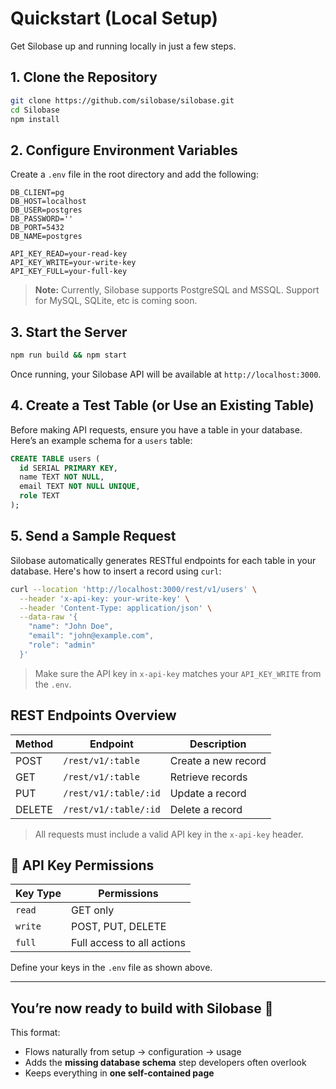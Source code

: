 # Quickstart (Local Setup)

Get Silobase up and running locally in just a few steps.

## 1. Clone the Repository

```bash
git clone https://github.com/silobase/silobase.git
cd Silobase
npm install
````

## 2. Configure Environment Variables

Create a `.env` file in the root directory and add the following:

```env
DB_CLIENT=pg
DB_HOST=localhost
DB_USER=postgres
DB_PASSWORD=''
DB_PORT=5432
DB_NAME=postgres

API_KEY_READ=your-read-key
API_KEY_WRITE=your-write-key
API_KEY_FULL=your-full-key
```
> **Note:** Currently, Silobase supports PostgreSQL and MSSQL. Support for MySQL, SQLite, etc is coming soon.


## 3. Start the Server

```bash
npm run build && npm start
```

Once running, your Silobase API will be available at `http://localhost:3000`.

## 4. Create a Test Table (or Use an Existing Table)

Before making API requests, ensure you have a table in your database. Here’s an example schema for a `users` table:

```sql
CREATE TABLE users (
  id SERIAL PRIMARY KEY,
  name TEXT NOT NULL,
  email TEXT NOT NULL UNIQUE,
  role TEXT
);
```

## 5. Send a Sample Request

Silobase automatically generates RESTful endpoints for each table in your database. Here's how to insert a record using `curl`:

```bash
curl --location 'http://localhost:3000/rest/v1/users' \
  --header 'x-api-key: your-write-key' \
  --header 'Content-Type: application/json' \
  --data-raw '{
    "name": "John Doe",
    "email": "john@example.com",
    "role": "admin"
  }'
```

> Make sure the API key in `x-api-key` matches your `API_KEY_WRITE` from the `.env`.

## REST Endpoints Overview

| Method | Endpoint              | Description         |
| ------ | --------------------- | ------------------- |
| POST   | `/rest/v1/:table`     | Create a new record |
| GET    | `/rest/v1/:table`     | Retrieve records    |
| PUT  | `/rest/v1/:table/:id` | Update a record     |
| DELETE | `/rest/v1/:table/:id` | Delete a record     |

> All requests must include a valid API key in the `x-api-key` header.

## 🔐 API Key Permissions

| Key Type | Permissions                |
| -------- | -------------------------- |
| `read`   | GET only                   |
| `write`  | POST, PUT, DELETE        |
| `full`   | Full access to all actions |

Define your keys in the `.env` file as shown above.

---

You’re now ready to build with Silobase 🚀
---

This format:
- Flows naturally from setup → configuration → usage
- Adds the **missing database schema** step developers often overlook
- Keeps everything in **one self-contained page**

